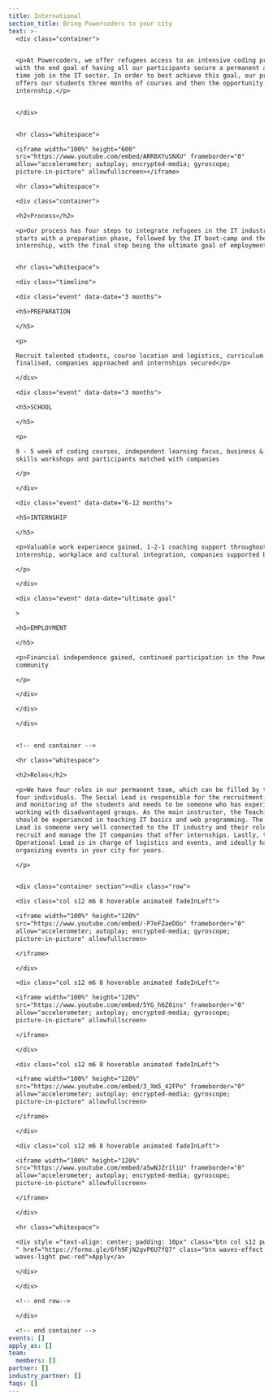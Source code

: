 ```yaml
---
title: International
section_title: Bring Powercoders to your city
text: >-
  <div class="container">


  <p>At Powercoders, we offer refugees access to an intensive coding program
  with the end goal of having all our participants secure a permanent and full
  time job in the IT sector. In order to best achieve this goal, our program
  offers our students three months of courses and then the opportunity to do an
  internship.</p>


  </div>


  <hr class="whitespace">

  <iframe width="100%" height="600"
  src="https://www.youtube.com/embed/ARR8XYuSNXU" frameborder="0"
  allow="accelerometer; autoplay; encrypted-media; gyroscope;
  picture-in-picture" allowfullscreen></iframe>

  <hr class="whitespace">

  <div class="container">

  <h2>Process</h2>

  <p>Our process has four steps to integrate refugees in the IT industry. It
  starts with a preparation phase, followed by the IT boot-camp and then the
  internship, with the final step being the ultimate goal of employment.</p>


  <hr class="whitespace">

  <div class="timeline">

  <div class="event" data-date="3 months">

  <h5>PREPARATION

  </h5>

  <p>

  Recruit talented students, course location and logistics, curriculum
  finalised, companies approached and internships secured</p>

  </div>

  <div class="event" data-date="3 months">

  <h5>SCHOOL

  </h5>

  <p>

  9 - 5 week of coding courses, independent learning focus, business & soft
  skills workshops and participants matched with companies

  </p>

  </div>

  <div class="event" data-date="6-12 months">

  <h5>INTERNSHIP

  </h5>

  <p>Valuable work experience gained, 1-2-1 coaching support throughout
  internship, workplace and cultural integration, companies supported by team

  </p>

  </div>

  <div class="event" data-date="ultimate goal"

  >

  <h5>EMPLOYMENT

  </h5>

  <p>Financial independence gained, continued participation in the Powercoders
  community

  </p>

  </div>

  </div>

  </div>


  <!-- end container -->

  <hr class="whitespace">

  <h2>Roles</h2>

  <p>We have four roles in our permanent team, which can be filled by two to
  four individuals. The Social Lead is responsible for the recruitment, support
  and monitoring of the students and needs to be someone who has experience in
  working with disadvantaged groups. As the main instructor, the Teaching Lead
  should be experienced in teaching IT basics and web programming. The Industry
  Lead is someone very well connected to the IT industry and their role is to
  recruit and manage the IT companies that offer internships. Lastly, the
  Operational Lead is in charge of logistics and events, and ideally has been
  organizing events in your city for years.

  </p>


  <div class="container section"><div class="row">

  <div class="col s12 m6 8 hoverable animated fadeInLeft">

  <iframe width="100%" height="120%"
  src="https://www.youtube.com/embed/-P7eFZaeDOo" frameborder="0"
  allow="accelerometer; autoplay; encrypted-media; gyroscope;
  picture-in-picture" allowfullscreen>

  </iframe>

  </div>

  <div class="col s12 m6 8 hoverable animated fadeInLeft">

  <iframe width="100%" height="120%"
  src="https://www.youtube.com/embed/5YG_h6Z0ins" frameborder="0"
  allow="accelerometer; autoplay; encrypted-media; gyroscope;
  picture-in-picture" allowfullscreen>

  </iframe>

  </div>

  <div class="col s12 m6 8 hoverable animated fadeInLeft">

  <iframe width="100%" height="120%"
  src="https://www.youtube.com/embed/3_Xm5_42FPo" frameborder="0"
  allow="accelerometer; autoplay; encrypted-media; gyroscope;
  picture-in-picture" allowfullscreen>

  </iframe>

  </div>

  <div class="col s12 m6 8 hoverable animated fadeInLeft">

  <iframe width="100%" height="120%"
  src="https://www.youtube.com/embed/a5wNJZr1liU" frameborder="0"
  allow="accelerometer; autoplay; encrypted-media; gyroscope;
  picture-in-picture" allowfullscreen>

  </iframe>

  </div>

  <hr class="whitespace">

  <div style ="text-align: center; padding: 10px" class="btn col s12 pwc-red"><a
  " href="https://forms.gle/6fh9FjN2gvP6U7fQ7" class="btn waves-effect
  waves-light pwc-red">Apply</a>

  </div>

  </div>

  <!-- end row-->

  </div>

  <!-- end container -->
events: []
apply_as: []
team:
  members: []
partner: []
industry_partner: []
faqs: []
---
```


